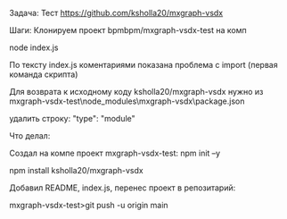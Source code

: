 Задача: Тест https://github.com/ksholla20/mxgraph-vsdx

Шаги: Клонируем проект bpmbpm/mxgraph-vsdx-test на комп

node index.js

По тексту index.js коментариями показана проблема с import (первая команда скрипта)

Для возврата к исходному коду ksholla20/mxgraph-vsdx нужно из mxgraph-vsdx-test\node_modules\mxgraph-vsdx\package.json 

удалить строку: "type": "module"

Что делал:

Создал на компе проект mxgraph-vsdx-test: npm init –y 

npm install ksholla20/mxgraph-vsdx

Добавил README, index.js, перенес проект в репозитарий:  

mxgraph-vsdx-test>git push -u origin main

